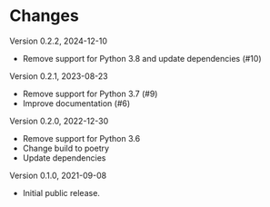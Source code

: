 # Changes

Version 0.2.2, 2024-12-10

- Remove support for Python 3.8 and update dependencies (#10)

Version 0.2.1, 2023-08-23

- Remove support for Python 3.7 (#9)
- Improve documentation (#6)

Version 0.2.0, 2022-12-30

- Remove support for Python 3.6
- Change build to poetry
- Update dependencies

Version 0.1.0, 2021-09-08

- Initial public release.
